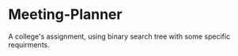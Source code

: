 # Meeting-Planner
A college's assignment, using binary search tree with some specific requirments. 
